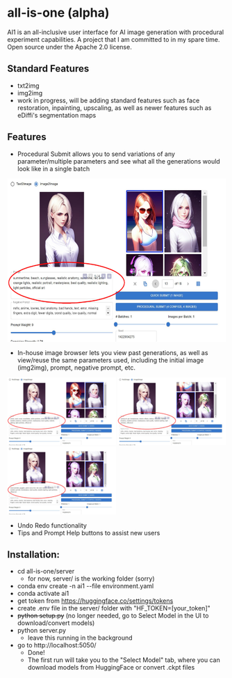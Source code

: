 # all-is-one (alpha)
AI1 is an all-inclusive user interface for AI image generation with procedural experiment capabilities. A project that I am committed to in my spare time. Open source under the Apache 2.0 license.

## Standard Features
- txt2img
- img2img
- work in progress, will be adding standard features such as face restoration, inpainting, upscaling, as well as newer features such as eDiffi's segmentation maps

## Features
- Procedural Submit allows you to send variations of any parameter/multiple parameters and see what all the generations would look like in a single batch
<img src="sample/d1_circled.jpg" alt="sample1" title="sample1" width="600" height="375" />

- In-house image browser lets you view past generations, as well as view/reuse the same parameters used, including the initial image (img2img), prompt, negative prompt, etc.

<p float="left">
<img src="sample/d2_circled.JPG" alt="sample2" title="sample2" width="250" height="156" />
<img src="sample/d3_circled.JPG" alt="sample3" title="sample3" width="250" height="156" />
<img src="sample/d4_circled.JPG" alt="sample4" title="sample4" width="250" height="156" />
</p>

- Undo Redo functionality
- Tips and Prompt Help buttons to assist new users


## Installation:
- cd all-is-one/server
    - for now, server/ is the working folder (sorry)
- conda env create -n ai1 --file environment.yaml
- conda activate ai1
- get token from https://huggingface.co/settings/tokens
- create .env file in the server/ folder with "HF_TOKEN=[your_token]"
- ~~python setup.py~~ (no longer needed, go to Select Model in the UI to download/convert models)
- python server.py
    - leave this running in the background
- go to http://localhost:5050/
    - Done!
    - The first run will take you to the "Select Model" tab, where you can download models from HuggingFace or convert .ckpt files
